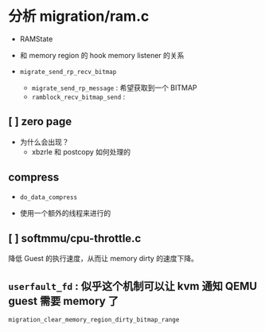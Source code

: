 # 分析 migration/ram.c

- RAMState

- 和 memory region 的 hook memory listener 的关系

- `migrate_send_rp_recv_bitmap`
    - `migrate_send_rp_message` : 希望获取到一个 BITMAP
    - `ramblock_recv_bitmap_send` :


## [ ] zero page
- 为什么会出现？
    - xbzrle 和 postcopy 如何处理的

## compress
- `do_data_compress`

- 使用一个额外的线程来进行的

## [ ] softmmu/cpu-throttle.c
降低 Guest 的执行速度，从而让 memory dirty 的速度下降。

## `userfault_fd` : 似乎这个机制可以让 kvm 通知 QEMU guest 需要 memory 了

`migration_clear_memory_region_dirty_bitmap_range`
